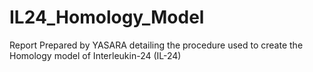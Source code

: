 # IL24_Homology_Model
Report Prepared by YASARA detailing the procedure  used to create the Homology model of Interleukin-24 (IL-24)
